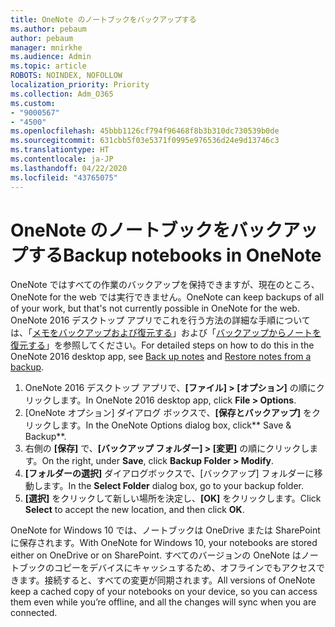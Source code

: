```yaml
---
title: OneNote のノートブックをバックアップする
ms.author: pebaum
author: pebaum
manager: mnirkhe
ms.audience: Admin
ms.topic: article
ROBOTS: NOINDEX, NOFOLLOW
localization_priority: Priority
ms.collection: Adm_O365
ms.custom:
- "9000567"
- "4500"
ms.openlocfilehash: 45bbb1126cf794f96468f8b3b310dc730539b0de
ms.sourcegitcommit: 631cbb5f03e5371f0995e976536d24e9d13746c3
ms.translationtype: HT
ms.contentlocale: ja-JP
ms.lasthandoff: 04/22/2020
ms.locfileid: "43765075"
---
```

# <a name="backup-notebooks-in-onenote"></a><span data-ttu-id="4c773-102">OneNote のノートブックをバックアップする</span><span class="sxs-lookup"><span data-stu-id="4c773-102">Backup notebooks in OneNote</span></span>

<span data-ttu-id="4c773-103">OneNote ではすべての作業のバックアップを保持できますが、現在のところ、OneNote for the web では実行できません。</span><span class="sxs-lookup"><span data-stu-id="4c773-103">OneNote can keep backups of all of your work, but that's not currently possible in OneNote for the web.</span></span> <span data-ttu-id="4c773-104">OneNote 2016 デスクトップ アプリでこれを行う方法の詳細な手順については、「[メモをバックアップおよび復元する](https://support.office.com/article/back-up-notes-f58b34b0-611d-435e-87fa-7942a1767af4#id0eaabaaa=2016,_2013,_2010)」および「[バックアップからノートを復元する](https://support.microsoft.com/ja-JP/office/restore-notes-from-a-backup-5daf9cb0-6769-4998-a5de-f044fdd0d831)」を参照してください。</span><span class="sxs-lookup"><span data-stu-id="4c773-104">For detailed steps on how to do this in the OneNote 2016 desktop app, see [Back up notes](https://support.office.com/article/back-up-notes-f58b34b0-611d-435e-87fa-7942a1767af4#id0eaabaaa=2016,_2013,_2010) and [Restore notes from a backup](https://support.microsoft.com/ja-JP/office/restore-notes-from-a-backup-5daf9cb0-6769-4998-a5de-f044fdd0d831).</span></span>

1. <span data-ttu-id="4c773-105">OneNote 2016 デスクトップ アプリで、**[ファイル] > [オプション]** の順にクリックします。</span><span class="sxs-lookup"><span data-stu-id="4c773-105">In OneNote 2016 desktop app, click **File > Options**.</span></span>
2. <span data-ttu-id="4c773-106">[OneNote オプション] ダイアログ ボックスで、**[保存とバックアップ]** をクリックします。</span><span class="sxs-lookup"><span data-stu-id="4c773-106">In the OneNote Options dialog box, click\*\* Save & Backup\*\*.</span></span>
3. <span data-ttu-id="4c773-107">右側の **[保存]** で、**[バックアップ フォルダー] > [変更]** の順にクリックします。</span><span class="sxs-lookup"><span data-stu-id="4c773-107">On the right, under **Save**, click **Backup Folder > Modify**.</span></span>
4. <span data-ttu-id="4c773-108">**[フォルダーの選択]** ダイアログボックスで、[バックアップ] フォルダーに移動します。</span><span class="sxs-lookup"><span data-stu-id="4c773-108">In the **Select Folder** dialog box, go to your backup folder.</span></span>
5. <span data-ttu-id="4c773-109">**[選択]** をクリックして新しい場所を決定し、**[OK]** をクリックします。</span><span class="sxs-lookup"><span data-stu-id="4c773-109">Click **Select** to accept the new location, and then click **OK**.</span></span>

<span data-ttu-id="4c773-110">OneNote for Windows 10 では、ノートブックは OneDrive または SharePoint に保存されます。</span><span class="sxs-lookup"><span data-stu-id="4c773-110">With OneNote for Windows 10, your notebooks are stored either on OneDrive or on SharePoint.</span></span> <span data-ttu-id="4c773-111">すべてのバージョンの OneNote はノートブックのコピーをデバイスにキャッシュするため、オフラインでもアクセスできます。接続すると、すべての変更が同期されます。</span><span class="sxs-lookup"><span data-stu-id="4c773-111">All versions of OneNote keep a cached copy of your notebooks on your device, so you can access them even while you’re offline, and all the changes will sync when you are connected.</span></span>
